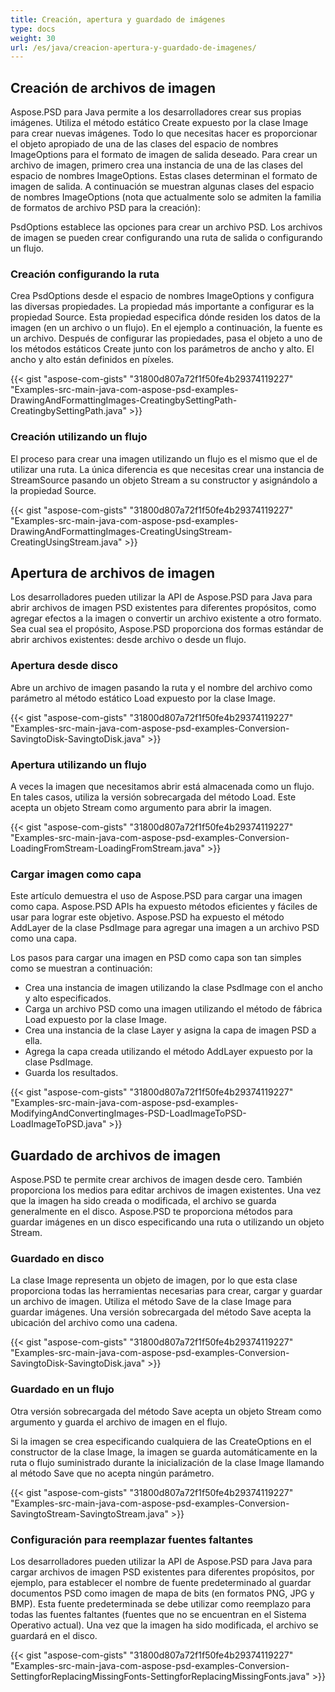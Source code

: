 ```yaml
---
title: Creación, apertura y guardado de imágenes
type: docs
weight: 30
url: /es/java/creacion-apertura-y-guardado-de-imagenes/
---
```


## **Creación de archivos de imagen**
Aspose.PSD para Java permite a los desarrolladores crear sus propias imágenes. Utiliza el método estático Create expuesto por la clase Image para crear nuevas imágenes. Todo lo que necesitas hacer es proporcionar el objeto apropiado de una de las clases del espacio de nombres ImageOptions para el formato de imagen de salida deseado. Para crear un archivo de imagen, primero crea una instancia de una de las clases del espacio de nombres ImageOptions. Estas clases determinan el formato de imagen de salida. A continuación se muestran algunas clases del espacio de nombres ImageOptions (nota que actualmente solo se admiten la familia de formatos de archivo PSD para la creación):

PsdOptions establece las opciones para crear un archivo PSD. Los archivos de imagen se pueden crear configurando una ruta de salida o configurando un flujo.
### **Creación configurando la ruta**
Crea PsdOptions desde el espacio de nombres ImageOptions y configura las diversas propiedades. La propiedad más importante a configurar es la propiedad Source. Esta propiedad especifica dónde residen los datos de la imagen (en un archivo o un flujo). En el ejemplo a continuación, la fuente es un archivo. Después de configurar las propiedades, pasa el objeto a uno de los métodos estáticos Create junto con los parámetros de ancho y alto. El ancho y alto están definidos en píxeles.



{{< gist "aspose-com-gists" "31800d807a72f1f50fe4b29374119227" "Examples-src-main-java-com-aspose-psd-examples-DrawingAndFormattingImages-CreatingbySettingPath-CreatingbySettingPath.java" >}}
### **Creación utilizando un flujo**
El proceso para crear una imagen utilizando un flujo es el mismo que el de utilizar una ruta. La única diferencia es que necesitas crear una instancia de StreamSource pasando un objeto Stream a su constructor y asignándolo a la propiedad Source.



{{< gist "aspose-com-gists" "31800d807a72f1f50fe4b29374119227" "Examples-src-main-java-com-aspose-psd-examples-DrawingAndFormattingImages-CreatingUsingStream-CreatingUsingStream.java" >}}
## **Apertura de archivos de imagen**
Los desarrolladores pueden utilizar la API de Aspose.PSD para Java para abrir archivos de imagen PSD existentes para diferentes propósitos, como agregar efectos a la imagen o convertir un archivo existente a otro formato. Sea cual sea el propósito, Aspose.PSD proporciona dos formas estándar de abrir archivos existentes: desde archivo o desde un flujo.
### **Apertura desde disco**
Abre un archivo de imagen pasando la ruta y el nombre del archivo como parámetro al método estático Load expuesto por la clase Image.



{{< gist "aspose-com-gists" "31800d807a72f1f50fe4b29374119227" "Examples-src-main-java-com-aspose-psd-examples-Conversion-SavingtoDisk-SavingtoDisk.java" >}}
### **Apertura utilizando un flujo**
A veces la imagen que necesitamos abrir está almacenada como un flujo. En tales casos, utiliza la versión sobrecargada del método Load. Este acepta un objeto Stream como argumento para abrir la imagen.



{{< gist "aspose-com-gists" "31800d807a72f1f50fe4b29374119227" "Examples-src-main-java-com-aspose-psd-examples-Conversion-LoadingFromStream-LoadingFromStream.java" >}}
### **Cargar imagen como capa**
Este artículo demuestra el uso de Aspose.PSD para cargar una imagen como capa. Aspose.PSD APIs ha expuesto métodos eficientes y fáciles de usar para lograr este objetivo. Aspose.PSD ha expuesto el método AddLayer de la clase PsdImage para agregar una imagen a un archivo PSD como una capa.

Los pasos para cargar una imagen en PSD como capa son tan simples como se muestran a continuación:

- Crea una instancia de imagen utilizando la clase PsdImage con el ancho y alto especificados.
- Carga un archivo PSD como una imagen utilizando el método de fábrica Load expuesto por la clase Image.
- Crea una instancia de la clase Layer y asigna la capa de imagen PSD a ella.
- Agrega la capa creada utilizando el método AddLayer expuesto por la clase PsdImage.
- Guarda los resultados.



{{< gist "aspose-com-gists" "31800d807a72f1f50fe4b29374119227" "Examples-src-main-java-com-aspose-psd-examples-ModifyingAndConvertingImages-PSD-LoadImageToPSD-LoadImageToPSD.java" >}}
## **Guardado de archivos de imagen**
Aspose.PSD te permite crear archivos de imagen desde cero. También proporciona los medios para editar archivos de imagen existentes. Una vez que la imagen ha sido creada o modificada, el archivo se guarda generalmente en el disco. Aspose.PSD te proporciona métodos para guardar imágenes en un disco especificando una ruta o utilizando un objeto Stream.
### **Guardado en disco**
La clase Image representa un objeto de imagen, por lo que esta clase proporciona todas las herramientas necesarias para crear, cargar y guardar un archivo de imagen. Utiliza el método Save de la clase Image para guardar imágenes. Una versión sobrecargada del método Save acepta la ubicación del archivo como una cadena.



{{< gist "aspose-com-gists" "31800d807a72f1f50fe4b29374119227" "Examples-src-main-java-com-aspose-psd-examples-Conversion-SavingtoDisk-SavingtoDisk.java" >}}
### **Guardado en un flujo**
Otra versión sobrecargada del método Save acepta un objeto Stream como argumento y guarda el archivo de imagen en el flujo.

Si la imagen se crea especificando cualquiera de las CreateOptions en el constructor de la clase Image, la imagen se guarda automáticamente en la ruta o flujo suministrado durante la inicialización de la clase Image llamando al método Save que no acepta ningún parámetro.



{{< gist "aspose-com-gists" "31800d807a72f1f50fe4b29374119227" "Examples-src-main-java-com-aspose-psd-examples-Conversion-SavingtoStream-SavingtoStream.java" >}}
### **Configuración para reemplazar fuentes faltantes**
Los desarrolladores pueden utilizar la API de Aspose.PSD para Java para cargar archivos de imagen PSD existentes para diferentes propósitos, por ejemplo, para establecer el nombre de fuente predeterminado al guardar documentos PSD como imagen de mapa de bits (en formatos PNG, JPG y BMP). Esta fuente predeterminada se debe utilizar como reemplazo para todas las fuentes faltantes (fuentes que no se encuentran en el Sistema Operativo actual). Una vez que la imagen ha sido modificada, el archivo se guardará en el disco.



{{< gist "aspose-com-gists" "31800d807a72f1f50fe4b29374119227" "Examples-src-main-java-com-aspose-psd-examples-Conversion-SettingforReplacingMissingFonts-SettingforReplacingMissingFonts.java" >}}

